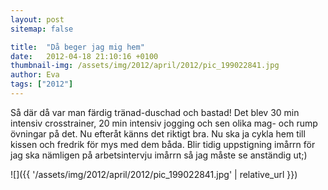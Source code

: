 ```yaml
---
layout: post
sitemap: false

title:  "Då beger jag mig hem"
date:   2012-04-18 21:10:16 +0100
thumbnail-img: /assets/img/2012/april/2012/pic_199022841.jpg
author: Eva
tags: ["2012"]
---
```


Så där då var man färdig tränad-duschad och bastad! Det blev 30 min intensiv crosstrainer, 20 min intensiv jogging och sen olika mag- och rump övningar på det. Nu efteråt känns det riktigt bra. Nu ska ja cykla hem till kissen och fredrik för mys med dem båda. Blir tidig uppstigning imårrn för jag ska nämligen på arbetsintervju imårrn så jag måste se anständig ut;)

![]({{ '/assets/img/2012/april/2012/pic_199022841.jpg'  | relative_url }})

